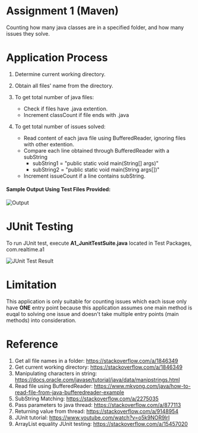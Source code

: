 # Assignment 1 (Maven)
Counting how many java classes are in a specified folder, and how many issues they solve.

# Application Process
1. Determine current working directory.
2. Obtain all files' name from the directory.
3. To get total number of java files: 
   - Check if files have .java extention.
   - Increment classCount if file ends with .java

4. To get total number of issues solved:
   - Read content of each java file using BufferedReader, ignoring files with other extention.
   - Compare each line obtained through BufferedReader with a subString
     - subString1 = "public static void main(String[] args)"
     - subString2 = "public static void main(String args[])"
   - Increment issueCount if a line contains subString.

#### Sample Output Using Test Files Provided:
![Output](https://i.imgur.com/BYHfiYI.jpg)

# JUnit Testing
To run JUnit test, execute **A1_JunitTestSuite.java** located in Test Packages, com.realtime.a1

![JUnit Test Result](https://i.imgur.com/HSSasOF.jpg)

# Limitation
This application is only suitable for counting issues which each issue only have **ONE** entry point because this application assumes one main method is euqal to solving one issue and doesn't take multiple entry points (main methods) into consideration.

# Reference
1. Get all file names in a folder: https://stackoverflow.com/a/1846349
2. Get current working directory: https://stackoverflow.com/a/1846349
3. Manipulating characters in string: https://docs.oracle.com/javase/tutorial/java/data/manipstrings.html
4. Read file using BufferedReader: https://www.mkyong.com/java/how-to-read-file-from-java-bufferedreader-example
5. SubString Matching: https://stackoverflow.com/a/2275035
6. Pass parameters to java thread: https://stackoverflow.com/a/877113
7. Returning value from thread: https://stackoverflow.com/a/9148954
8. JUnit tutorial: https://www.youtube.com/watch?v=o5k9NOR9lrI
9. ArrayList equality JUnit testing: https://stackoverflow.com/a/15457020
